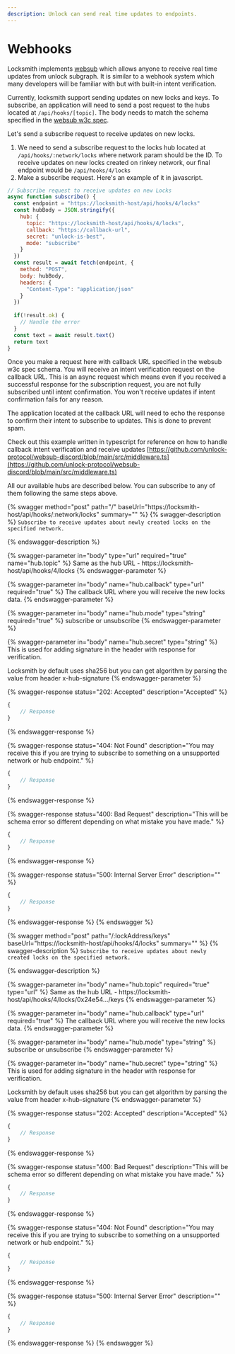 ```yaml
---
description: Unlock can send real time updates to endpoints.
---
```


# Webhooks

Locksmith implements [websub](https://www.w3.org/TR/websub) which allows anyone to receive real time updates from unlock subgraph. It is similar to a webhook system which many developers will be familiar with but with built-in intent verification.

Currently, locksmith support sending updates on new locks and keys. To subscribe, an application will need to send a post request to the hubs located at `/api/hooks/[topic]`. The body needs to match the schema specified in the [websub w3c spec](https://www.w3.org/TR/websub/#x5-1-subscriber-sends-subscription-request).

Let's send a subscribe request to receive updates on new locks.

1. We need to send a subscribe request to the locks hub located at `/api/hooks/:network/locks`  where network param should be the ID. To receive updates on new locks created on rinkey network, our final endpoint would be `/api/hooks/4/locks`
2. Make a subscribe request. Here's an example of it in javascript.

```javascript
// Subscribe request to receive updates on new Locks
async function subscribe() {
  const endpoint = "https://locksmith-host/api/hooks/4/locks"
  const hubBody = JSON.stringify({
    hub: {
      topic: "https://locksmith-host/api/hooks/4/locks",
      callback: "https://callback-url",
      secret: "unlock-is-best",
      mode: "subscribe"
    }
  })
  const result = await fetch(endpoint, {
    method: "POST",
    body: hubBody,
    headers: {
      "Content-Type": "application/json"
    }
  })
  
  if(!result.ok) {
    // Handle the error
  }
  const text = await result.text()
  return text 
}
```

Once you make a request here with callback URL specified in the websub w3c spec schema. You will receive an intent verification request on the callback URL. This is an async request which means even if you received a successful response for the subscription request, you are not fully subscribed until intent confirmation. You won't receive updates if intent confirmation fails for any reason.

The application located at the callback URL will need to echo the response to confirm their intent to subscribe to updates. This is done to prevent spam.

Check out this example written in typescript for reference on how to handle callback intent verification and receive updates [https://github.com/unlock-protocol/websub-discord/blob/main/src/middleware.ts](https://github.com/unlock-protocol/websub-discord/blob/main/src/middleware.ts)

All our available hubs are described below. You can subscribe to any of them following the same steps above.

{% swagger method="post" path="/" baseUrl="https://locksmith-host/api/hooks/:network/locks" summary="" %}
{% swagger-description %}
`Subscribe to receive updates about newly created locks on the specified network.`

 
{% endswagger-description %}

{% swagger-parameter in="body" type="url" required="true" name="hub.topic" %}
Same as the hub URL - https://locksmith-host/api/hooks/4/locks
{% endswagger-parameter %}

{% swagger-parameter in="body" name="hub.callback" type="url" required="true" %}
The callback URL where you will receive the new locks data.
{% endswagger-parameter %}

{% swagger-parameter in="body" name="hub.mode" type="string" required="true" %}
subscribe or unsubscribe
{% endswagger-parameter %}

{% swagger-parameter in="body" name="hub.secret" type="string" %}
This is used for adding signature in the header with response for verification.

Locksmith by default uses sha256 but you can get algorithm by parsing the value from header x-hub-signature
{% endswagger-parameter %}

{% swagger-response status="202: Accepted" description="Accepted" %}
```javascript
{
    // Response
}
```
{% endswagger-response %}

{% swagger-response status="404: Not Found" description="You may receive this if you are trying to subscribe to something on a unsupported network or hub endpoint." %}
```javascript
{
    // Response
}
```
{% endswagger-response %}

{% swagger-response status="400: Bad Request" description="This will be schema error so different depending on what mistake you have made." %}
```javascript
{
    // Response
}
```
{% endswagger-response %}

{% swagger-response status="500: Internal Server Error" description="" %}
```javascript
{
    // Response
}
```
{% endswagger-response %}
{% endswagger %}

{% swagger method="post" path="/:lockAddress/keys" baseUrl="https://locksmith-host/api/hooks/4/locks" summary="" %}
{% swagger-description %}
`Subscribe to receive updates about newly created locks on the specified network.`

 
{% endswagger-description %}

{% swagger-parameter in="body" name="hub.topic" required="true" type="url" %}
Same as the hub URL - https://locksmith-host/api/hooks/4/locks/0x24e54.../keys
{% endswagger-parameter %}

{% swagger-parameter in="body" name="hub.callback" type="url" required="true" %}
The callback URL where you will receive the new locks data.
{% endswagger-parameter %}

{% swagger-parameter in="body" name="hub.mode" type="string" %}
subscribe or unsubscribe
{% endswagger-parameter %}

{% swagger-parameter in="body" name="hub.secret" type="string" %}
This is used for adding signature in the header with response for verification.

Locksmith by default uses sha256 but you can get algorithm by parsing the value from header x-hub-signature
{% endswagger-parameter %}

{% swagger-response status="202: Accepted" description="Accepted" %}
```javascript
{
    // Response
}
```
{% endswagger-response %}

{% swagger-response status="400: Bad Request" description="This will be schema error so different depending on what mistake you have made." %}
```javascript
{
    // Response
}
```
{% endswagger-response %}

{% swagger-response status="404: Not Found" description="You may receive this if you are trying to subscribe to something on a unsupported network or hub endpoint." %}
```javascript
{
    // Response
}
```
{% endswagger-response %}

{% swagger-response status="500: Internal Server Error" description="" %}
```javascript
{
    // Response
}
```
{% endswagger-response %}
{% endswagger %}
